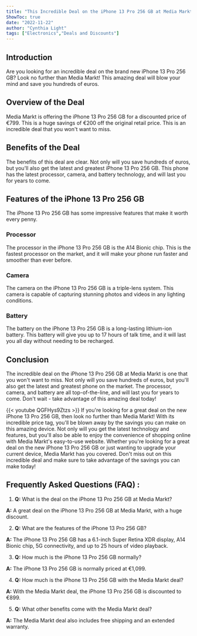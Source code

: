 ```yaml
---
title: "This Incredible Deal on the iPhone 13 Pro 256 GB at Media Markt Will Blow Your Mind!"
ShowToc: true 
date: "2022-11-22"
author: "Cynthia Light" 
tags: ["Electronics","Deals and Discounts"]
---
```

## Introduction
Are you looking for an incredible deal on the brand new iPhone 13 Pro 256 GB? Look no further than Media Markt! This amazing deal will blow your mind and save you hundreds of euros. 

## Overview of the Deal
Media Markt is offering the iPhone 13 Pro 256 GB for a discounted price of €799. This is a huge savings of €200 off the original retail price. This is an incredible deal that you won't want to miss.

## Benefits of the Deal
The benefits of this deal are clear. Not only will you save hundreds of euros, but you'll also get the latest and greatest iPhone 13 Pro 256 GB. This phone has the latest processor, camera, and battery technology, and will last you for years to come.

## Features of the iPhone 13 Pro 256 GB
The iPhone 13 Pro 256 GB has some impressive features that make it worth every penny. 

### Processor
The processor in the iPhone 13 Pro 256 GB is the A14 Bionic chip. This is the fastest processor on the market, and it will make your phone run faster and smoother than ever before.

### Camera
The camera on the iPhone 13 Pro 256 GB is a triple-lens system. This camera is capable of capturing stunning photos and videos in any lighting conditions.

### Battery
The battery on the iPhone 13 Pro 256 GB is a long-lasting lithium-ion battery. This battery will give you up to 17 hours of talk time, and it will last you all day without needing to be recharged.

## Conclusion
The incredible deal on the iPhone 13 Pro 256 GB at Media Markt is one that you won't want to miss. Not only will you save hundreds of euros, but you'll also get the latest and greatest phone on the market. The processor, camera, and battery are all top-of-the-line, and will last you for years to come. Don't wait - take advantage of this amazing deal today!

{{< youtube QGFHys9Ztzs >}} 
If you're looking for a great deal on the new iPhone 13 Pro 256 GB, then look no further than Media Markt! With its incredible price tag, you'll be blown away by the savings you can make on this amazing device. Not only will you get the latest technology and features, but you'll also be able to enjoy the convenience of shopping online with Media Markt's easy-to-use website. Whether you're looking for a great deal on the new iPhone 13 Pro 256 GB or just wanting to upgrade your current device, Media Markt has you covered. Don't miss out on this incredible deal and make sure to take advantage of the savings you can make today!

## Frequently Asked Questions (FAQ) :
1. **Q:** What is the deal on the iPhone 13 Pro 256 GB at Media Markt?

**A:** A great deal on the iPhone 13 Pro 256 GB at Media Markt, with a huge discount.

2. **Q:** What are the features of the iPhone 13 Pro 256 GB?

**A:** The iPhone 13 Pro 256 GB has a 6.1-inch Super Retina XDR display, A14 Bionic chip, 5G connectivity, and up to 25 hours of video playback.

3. **Q:** How much is the iPhone 13 Pro 256 GB normally?

**A:** The iPhone 13 Pro 256 GB is normally priced at €1,099.

4. **Q:** How much is the iPhone 13 Pro 256 GB with the Media Markt deal?

**A:** With the Media Markt deal, the iPhone 13 Pro 256 GB is discounted to €899.

5. **Q:** What other benefits come with the Media Markt deal?

**A:** The Media Markt deal also includes free shipping and an extended warranty.


